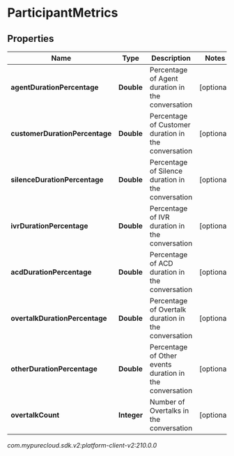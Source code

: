 # ParticipantMetrics


## Properties

| Name | Type | Description | Notes |
| ------------ | ------------- | ------------- | ------------- |
| **agentDurationPercentage** | **Double** | Percentage of Agent duration in the conversation |  [optional] |
| **customerDurationPercentage** | **Double** | Percentage of Customer duration in the conversation |  [optional] |
| **silenceDurationPercentage** | **Double** | Percentage of Silence duration in the conversation |  [optional] |
| **ivrDurationPercentage** | **Double** | Percentage of IVR duration in the conversation |  [optional] |
| **acdDurationPercentage** | **Double** | Percentage of ACD duration in the conversation |  [optional] |
| **overtalkDurationPercentage** | **Double** | Percentage of Overtalk duration in the conversation |  [optional] |
| **otherDurationPercentage** | **Double** | Percentage of Other events duration in the conversation |  [optional] |
| **overtalkCount** | **Integer** | Number of Overtalks in the conversation |  [optional] |




_com.mypurecloud.sdk.v2:platform-client-v2:210.0.0_
